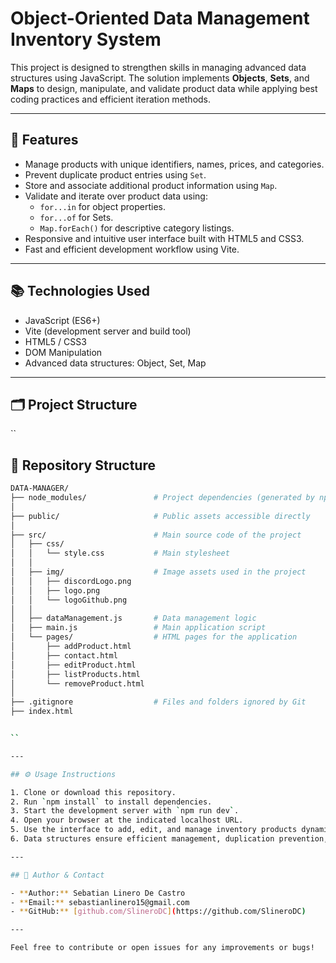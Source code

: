 # Object-Oriented Data Management Inventory System

This project is designed to strengthen skills in managing advanced data structures using JavaScript. The solution implements **Objects**, **Sets**, and **Maps** to design, manipulate, and validate product data while applying best coding practices and efficient iteration methods.

---

## 🚀 Features

- Manage products with unique identifiers, names, prices, and categories.
- Prevent duplicate product entries using `Set`.
- Store and associate additional product information using `Map`.
- Validate and iterate over product data using:
  - `for...in` for object properties.
  - `for...of` for Sets.
  - `Map.forEach()` for descriptive category listings.
- Responsive and intuitive user interface built with HTML5 and CSS3.
- Fast and efficient development workflow using Vite.

---

## 📚 Technologies Used

- JavaScript (ES6+)
- Vite (development server and build tool)
- HTML5 / CSS3
- DOM Manipulation
- Advanced data structures: Object, Set, Map

---

## 🗂️ Project Structure

``
## 📁 Repository Structure

```bash
DATA-MANAGER/
├── node_modules/               # Project dependencies (generated by npm)
│
├── public/                     # Public assets accessible directly
│
├── src/                        # Main source code of the project
│   ├── css/
│   │   └── style.css           # Main stylesheet
│   │
│   ├── img/                    # Image assets used in the project
│   │   ├── discordLogo.png
│   │   ├── logo.png
│   │   └── logoGithub.png
│   │
│   ├── dataManagement.js       # Data management logic
│   ├── main.js                 # Main application script
│   └── pages/                  # HTML pages for the application
│       ├── addProduct.html
│       ├── contact.html
│       ├── editProduct.html
│       ├── listProducts.html
│       └── removeProduct.html
│
├── .gitignore                  # Files and folders ignored by Git
├── index.html


``

---

## ⚙️ Usage Instructions

1. Clone or download this repository.
2. Run `npm install` to install dependencies.
3. Start the development server with `npm run dev`.
4. Open your browser at the indicated localhost URL.
5. Use the interface to add, edit, and manage inventory products dynamically.
6. Data structures ensure efficient management, duplication prevention, and smooth interaction.

---

## 👤 Author & Contact

- **Author:** Sebatian Linero De Castro
- **Email:** sebastianlinero15@gmail.com  
- **GitHub:** [github.com/SlineroDC](https://github.com/SlineroDC)  

---

Feel free to contribute or open issues for any improvements or bugs!


